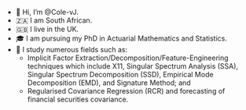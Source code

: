 - 👋 Hi, I’m @Cole-vJ.
- 🇿🇦 I am South African.
- 🇬🇧 I live in the UK.
- 🎓 I am pursuing my PhD in Actuarial Mathematics and Statistics.
- 📖 I study numerous fields such as:
  - Implicit Factor Extraction/Decomposition/Feature-Engineering techniques which include X11, Singular Spectrum Analysis (SSA), Singular Spectrum Decomposition (SSD), Empirical Mode Decomposition (EMD), and Signature Method; and
  - Regularised Covariance Regression (RCR) and forecasting of financial securities covariance.
